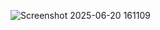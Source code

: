 ![Screenshot 2025-06-20 161109](https://github.com/user-attachments/assets/c620d828-3aed-4e86-ad4b-6cf03e944a1a)
